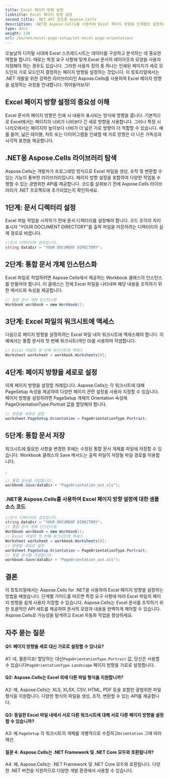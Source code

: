 ```yaml
---
title: Excel 페이지 방향 설정
linktitle: Excel 페이지 방향 설정
second_title: .NET API 참조용 Aspose.Cells
description: .NET용 Aspose.Cells를 사용하여 Excel 페이지 방향을 단계별로 설정하는 방법을 알아보세요. 최적화된 결과를 얻으세요.
type: docs
weight: 130
url: /ko/net/excel-page-setup/set-excel-page-orientation/
---
```

오늘날의 디지털 시대에 Excel 스프레드시트는 데이터를 구성하고 분석하는 데 중요한 역할을 합니다. 때로는 특정 요구 사항에 맞게 Excel 문서의 레이아웃과 모양을 사용자 지정해야 하는 경우도 있습니다. 그러한 사용자 정의 중 하나는 인쇄된 페이지가 세로 모드인지 가로 모드인지 결정하는 페이지 방향을 설정하는 것입니다. 이 튜토리얼에서는 .NET 개발을 위한 강력한 라이브러리인 Aspose.Cells를 사용하여 Excel 페이지 방향을 설정하는 과정을 안내합니다. 뛰어들어보자!

## Excel 페이지 방향 설정의 중요성 이해

Excel 문서의 페이지 방향은 인쇄 시 내용이 표시되는 방식에 영향을 줍니다. 기본적으로 Excel에서는 페이지의 너비가 너비보다 긴 세로 방향을 사용합니다. 그러나 특정 시나리오에서는 페이지의 높이보다 너비가 더 넓은 가로 방향이 더 적합할 수 있습니다. 예를 들어, 넓은 테이블, 차트 또는 다이어그램을 인쇄할 때 가로 방향은 더 나은 가독성과 시각적 표현을 제공합니다.

## .NET용 Aspose.Cells 라이브러리 탐색

Aspose.Cells는 개발자가 프로그래밍 방식으로 Excel 파일을 생성, 조작 및 변환할 수 있는 기능이 풍부한 라이브러리입니다. 페이지 방향 설정을 포함하여 다양한 작업을 수행할 수 있는 광범위한 API를 제공합니다. 코드를 살펴보기 전에 Aspose.Cells 라이브러리가 .NET 프로젝트에 추가되었는지 확인하세요.

## 1단계: 문서 디렉터리 설정

Excel 파일 작업을 시작하기 전에 문서 디렉터리를 설정해야 합니다. 코드 조각의 자리 표시자 "YOUR DOCUMENT DIRECTORY"를 출력 파일을 저장하려는 디렉터리의 실제 경로로 바꿉니다.

```csharp
//문서 디렉터리의 경로입니다.
string dataDir = "YOUR DOCUMENT DIRECTORY";
```

## 2단계: 통합 문서 개체 인스턴스화

Excel 파일로 작업하려면 Aspose.Cells에서 제공하는 Workbook 클래스의 인스턴스를 만들어야 합니다. 이 클래스는 전체 Excel 파일을 나타내며 해당 내용을 조작하기 위한 메서드와 속성을 제공합니다.

```csharp
// 통합 문서 개체 인스턴스화
Workbook workbook = new Workbook();
```

## 3단계: Excel 파일의 워크시트에 액세스

다음으로 페이지 방향을 설정하려는 Excel 파일 내의 워크시트에 액세스해야 합니다. 이 예에서는 통합 문서의 첫 번째 워크시트(색인 0)를 사용하여 작업합니다.

```csharp
// Excel 파일의 첫 번째 워크시트에 액세스
Worksheet worksheet = workbook.Worksheets[0];
```

## 4단계: 페이지 방향을 세로로 설정

이제 페이지 방향을 설정할 차례입니다. Aspose.Cells는 각 워크시트에 대해 PageSetup 속성을 제공하여 다양한 페이지 관련 설정을 사용자 지정할 수 있습니다. 페이지 방향을 설정하려면 PageSetup 개체의 Orientation 속성에 PageOrientationType.Portrait 값을 할당해야 합니다.

```csharp
// 방향을 세로로 설정
worksheet.PageSetup.Orientation = PageOrientationType.Portrait;
```

## 5단계: 통합 문서 저장

워크시트에 필요한 사항을 변경한 후에는 수정된 통합 문서 개체를 파일에 저장할 수 있습니다. Workbook 클래스의 Save 메서드는 출력 파일이 저장될 파일 경로를 허용합니다.

.

```csharp
// 통합 문서를 저장합니다.
workbook.Save(dataDir + "PageOrientation_out.xls");
```

### .NET용 Aspose.Cells를 사용하여 Excel 페이지 방향 설정에 대한 샘플 소스 코드 

```csharp
//문서 디렉터리의 경로입니다.
string dataDir = "YOUR DOCUMENT DIRECTORY";
// 통합 문서 개체 인스턴스화
Workbook workbook = new Workbook();
// Excel 파일의 첫 번째 워크시트에 액세스
Worksheet worksheet = workbook.Worksheets[0];
// 방향을 세로로 설정
worksheet.PageSetup.Orientation = PageOrientationType.Portrait;
// 통합 문서를 저장합니다.
workbook.Save(dataDir + "PageOrientation_out.xls");
```

## 결론

이 튜토리얼에서는 Aspose.Cells for .NET을 사용하여 Excel 페이지 방향을 설정하는 방법을 배웠습니다. 단계별 가이드를 따르면 특정 요구 사항에 따라 Excel 파일의 페이지 방향을 쉽게 사용자 지정할 수 있습니다. Aspose.Cells는 Excel 문서를 조작하기 위한 포괄적인 API 세트를 제공하여 문서의 모양과 내용을 완벽하게 제어할 수 있습니다. Aspose.Cells로 가능성을 탐색하고 Excel 자동화 작업을 향상하세요.

## 자주 묻는 질문

#### Q1: 페이지 방향을 세로 대신 가로로 설정할 수 있나요?

 A1: 네, 물론이죠! 할당하는 대신`PageOrientationType.Portrait` 값, 당신은 사용할 수 있습니다`PageOrientationType.Landscape` 페이지 방향을 가로로 설정합니다.

#### Q2: Aspose.Cells는 Excel 외에 다른 파일 형식을 지원합니까?

A2: 예, Aspose.Cells는 XLS, XLSX, CSV, HTML, PDF 등을 포함한 광범위한 파일 형식을 지원합니다. 다양한 형식의 파일을 생성, 조작, 변환할 수 있는 API를 제공합니다.

#### Q3: 동일한 Excel 파일 내에서 서로 다른 워크시트에 대해 서로 다른 페이지 방향을 설정할 수 있습니까?

 A3: 예.`PageSetup` 각 워크시트의 개체를 개별적으로 수정하고`Orientation` 그에 따라 재산.

#### 질문 4: Aspose.Cells는 .NET Framework 및 .NET Core 모두와 호환됩니까?

A4: 예, Aspose.Cells는 .NET Framework 및 .NET Core 모두와 호환됩니다. 다양한 .NET 버전을 지원하므로 다양한 개발 환경에서 사용할 수 있습니다.

